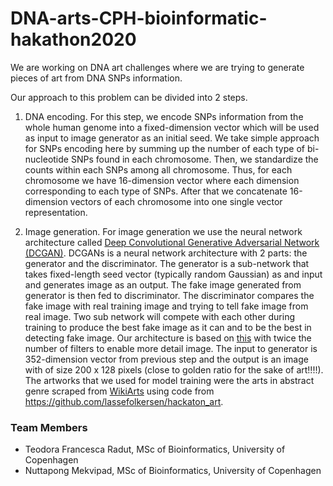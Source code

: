 # DNA-arts-CPH-bioinformatic-hakathon2020

We are working on DNA art challenges where we are trying to generate pieces of art from DNA SNPs information.

Our approach to this problem can be divided into 2 steps.

1. DNA encoding. For this step, we encode SNPs information from the whole human genome into a fixed-dimension vector which will be used as input to image generator as an initial seed. We take simple approach for SNPs encoding here by summing up the number of each type of bi-nucleotide SNPs found in each chromosome. Then, we standardize the counts within each SNPs among all chromosome. Thus, for each chromosome we have 16-dimension vector where each dimension corresponding to each type of SNPs. After that we concatenate 16-dimension vectors of each chromosome into one single vector representation.

2. Image generation. For image generation we use the neural network architecture called [Deep Convolutional Generative Adversarial Network (DCGAN)](https://arxiv.org/abs/1511.06434). DCGANs is a neural network architecture with 2 parts: the generator and the discriminator. The generator is a sub-network that takes fixed-length seed vector (typically random Gaussian) as and input and generates image as an output. The fake image generated from generator is then fed to discriminator. The discriminator compares the fake image with real training image and trying to tell fake image from real image. Two sub network will compete with each other during training to produce the best fake image as it can and to be the best in detecting fake image.  Our architecture is based on [this](https://www.tensorflow.org/tutorials/generative/dcgan) with twice the number of filters to enable more detail image. The input to generator is 352-dimension vector from previous step and the output is an image with of size 200 x 128 pixels (close to golden ratio for the sake of art!!!!). The artworks that we used for model training were the arts in abstract genre scraped from [WikiArts](https://www.wikiart.org/) using code from https://github.com/lassefolkersen/hackaton_art.

### Team Members
- Teodora Francesca Radut, MSc of Bioinformatics, University of Copenhagen
- Nuttapong Mekvipad, MSc of Bioinformatics, University of Copenhagen


